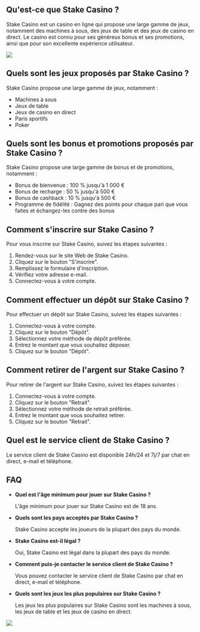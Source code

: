 ## Qu\'est-ce que Stake Casino ?

Stake Casino est un casino en ligne qui propose une large gamme de jeux,
notamment des machines à sous, des jeux de table et des jeux de casino
en direct. Le casino est connu pour ses généreux bonus et ses
promotions, ainsi que pour son excellente expérience utilisateur.

[![](https://i.imgur.com/JJwkDm3.png)](https://traff.sbs/frcas)

## Quels sont les jeux proposés par Stake Casino ?

Stake Casino propose une large gamme de jeux, notamment :

-   Machines à sous
-   Jeux de table
-   Jeux de casino en direct
-   Paris sportifs
-   Poker

## Quels sont les bonus et promotions proposés par Stake Casino ?

Stake Casino propose une large gamme de bonus et de promotions,
notamment :

-   Bonus de bienvenue : 100 % jusqu\'à 1 000 €
-   Bonus de recharge : 50 % jusqu\'à 500 €
-   Bonus de cashback : 10 % jusqu\'à 500 €
-   Programme de fidélité : Gagnez des points pour chaque pari que vous
    faites et échangez-les contre des bonus

## Comment s\'inscrire sur Stake Casino ?

Pour vous inscrire sur Stake Casino, suivez les étapes suivantes :

1.  Rendez-vous sur le site Web de Stake Casino.
2.  Cliquez sur le bouton "S\'inscrire".
3.  Remplissez le formulaire d\'inscription.
4.  Vérifiez votre adresse e-mail.
5.  Connectez-vous à votre compte.

## Comment effectuer un dépôt sur Stake Casino ?

Pour effectuer un dépôt sur Stake Casino, suivez les étapes suivantes :

1.  Connectez-vous à votre compte.
2.  Cliquez sur le bouton "Dépôt".
3.  Sélectionnez votre méthode de dépôt préférée.
4.  Entrez le montant que vous souhaitez déposer.
5.  Cliquez sur le bouton "Dépôt".

## Comment retirer de l\'argent sur Stake Casino ?

Pour retirer de l\'argent sur Stake Casino, suivez les étapes suivantes
:

1.  Connectez-vous à votre compte.
2.  Cliquez sur le bouton "Retrait".
3.  Sélectionnez votre méthode de retrait préférée.
4.  Entrez le montant que vous souhaitez retirer.
5.  Cliquez sur le bouton "Retrait".

## Quel est le service client de Stake Casino ?

Le service client de Stake Casino est disponible 24h/24 et 7j/7 par chat
en direct, e-mail et téléphone.

## FAQ

-   **Quel est l\'âge minimum pour jouer sur Stake Casino ?**

    L\'âge minimum pour jouer sur Stake Casino est de 18 ans.

-   **Quels sont les pays acceptés par Stake Casino ?**

    Stake Casino accepte les joueurs de la plupart des pays du monde.

-   **Stake Casino est-il légal ?**

    Oui, Stake Casino est légal dans la plupart des pays du monde.

-   **Comment puis-je contacter le service client de Stake Casino ?**

    Vous pouvez contacter le service client de Stake Casino par chat en
    direct, e-mail et téléphone.

-   **Quels sont les jeux les plus populaires sur Stake Casino ?**

    Les jeux les plus populaires sur Stake Casino sont les machines à
    sous, les jeux de table et les jeux de casino en direct.

[![](\%22https://i.imgur.com/JJwkDm3.png\%22)](\%22https://traff.sbs/frcas\%22)

